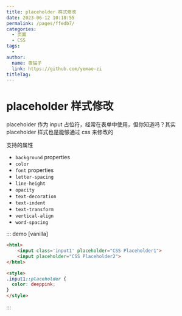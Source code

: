 ```yaml
---
title: placeholder 样式修改
date: 2023-06-12 10:18:55
permalink: /pages/ffedb7/
categories:
  - 页面
  - CSS
tags:
  - 
author: 
  name: 夜猫子
  link: https://github.com/yemao-zi
titleTag: 
---
```


# placeholder 样式修改

placeholder 作为 input 占位符，经常在表单中使用，但你知道吗？其实 placeholder 样式也是能够通过 css 来修改的

<!-- more -->

支持的属性

- `background` properties
- `color`
- `font` properties
- `letter-spacing`
- `line-height`
- `opacity`
- `text-decoration`
- `text-indent`
- `text-transform`
- `vertical-align`
- `word-spacing`

::: demo [vanilla]

```html
<html>
	<input class='input1' placeholder="CSS Placeholder1">
	<input placeholder="CSS Placeholder2">
</html>

<style>
.input1::placeholder {
  color: deeppink;
}
</style>
```

:::

